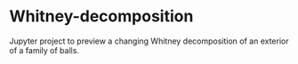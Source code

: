 # Whitney-decomposition
Jupyter project to preview a changing Whitney decomposition of an exterior of a family of balls.

